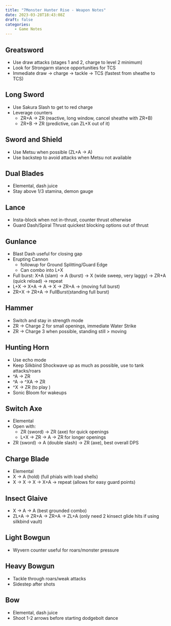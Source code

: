 ```yaml
---
title: "7Monster Hunter Rise - Weapon Notes"
date: 2023-03-28T18:43:08Z
draft: false
categories:
    - Game Notes
---
```


## Greatsword

* Use draw attacks (stages 1 and 2, charge to level 2 minimum)
* Look for Strongarm stance opportunities for TCS
* Immediate draw -> charge -> tackle -> TCS (fastest from sheathe to TCS)

## Long Sword

* Use Sakura Slash to get to red charge
* Leverage counters
  * ZR+A -> ZR (reactive, long window, cancel sheathe with ZR+B)
  * ZR+B -> ZR (predictive, can ZL+X out of it)

## Sword and Shield

* Use Metsu when possible (ZL+A -> A)
* Use backstep to avoid attacks when Metsu not available

## Dual Blades

* Elemental, dash juice
* Stay above 1/3 stamina, demon gauge

## Lance

* Insta-block when not in-thrust, counter thrust otherwise
* Guard Dash/Spiral Thrust quickest blocking options out of thrust

## Gunlance

* Blast Dash useful for closing gap
* Erupting Cannon
  * followup for Ground Splitting/Guard Edge
  * Can combo into L+X
* Full burst: X+A (slam) -> A (burst) -> X (wide sweep, very laggy) -> ZR+A (quick reload) -> repeat
* L+X -> X+A -> A -> X -> ZR+A -> (moving full burst)
* ZR+X -> ZR+A -> FullBurst(standing full burst)

## Hammer

* Switch and stay in strength mode
* ZR -> Charge 2 for small openings, immediate Water Strike
* ZR -> Charge 3 when possible, standing still > moving

## Hunting Horn

* Use echo mode
* Keep Silkbind Shockwave up as much as possible, use to tank attacks/roars
* ^A -> ZR
* ^A -> ^XA -> ZR
* ^X -> ZR (to play )
* Sonic Bloom for wakeups

## Switch Axe

* Elemental
* Open with:
  * ZR (sword) -> ZR (axe) for quick openings
  * L+X -> ZR -> A -> ZR for longer openings
* ZR (sword) -> A (double slash) -> ZR (axe), best overall DPS

## Charge Blade

* Elemental
* X -> A (hold) (full phials with load shells)
* X -> X -> X -> X+A -> repeat (allows for easy guard points)

## Insect Glaive

* X -> A -> A (best grounded combo)
* ZL+A -> ZR+A -> ZR+A -> ZL+A (only need 2 kinsect glide hits if using silkbind vault)

## Light Bowgun

* Wyvern counter useful for roars/monster pressure

## Heavy Bowgun

* Tackle through roars/weak attacks
* Sidestep after shots

## Bow

* Elemental, dash juice
* Shoot 1-2 arrows before starting dodgebolt dance

